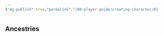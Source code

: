 ```yaml
---
{"dg-publish":true,"permalink":"/00-player-guide/creating-character/01-ancestries/","title":"Ancestries","tags":["CharacterCreation","Primer"],"noteIcon":"1"}
---
```


## Ancestries 
